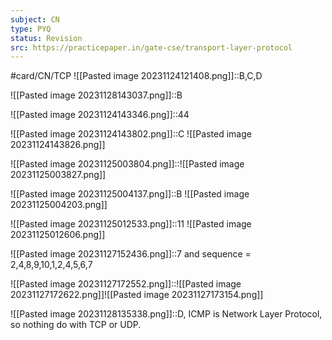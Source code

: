 ```yaml
---
subject: CN
type: PYQ
status: Revision
src: https://practicepaper.in/gate-cse/transport-layer-protocol
---
```

#card/CN/TCP 
![[Pasted image 20231124121408.png]]::B,C,D <!--SR:!2024-02-10,39,218-->

![[Pasted image 20231128143037.png]]::B <!--SR:!2024-01-22,20,210-->

![[Pasted image 20231124143346.png]]::44 <!--SR:!2024-01-29,27,210-->

![[Pasted image 20231124143802.png]]::C ![[Pasted image 20231124143826.png]] <!--SR:!2024-02-04,33,218-->

![[Pasted image 20231125003804.png]]::![[Pasted image 20231125003827.png]] <!--SR:!2024-01-26,24,210-->

![[Pasted image 20231125004137.png]]::B ![[Pasted image 20231125004203.png]] <!--SR:!2024-01-04,2,158-->

![[Pasted image 20231125012533.png]]::11 ![[Pasted image 20231125012606.png]] <!--SR:!2024-01-29,27,210-->

![[Pasted image 20231127152436.png]]::7 and sequence = 2,4,8,9,10,1,2,4,5,6,7 <!--SR:!2024-02-03,32,210-->

![[Pasted image 20231127172552.png]]::![[Pasted image 20231127172622.png]]![[Pasted image 20231127173154.png]] <!--SR:!2024-01-12,10,190-->


![[Pasted image 20231128135338.png]]::D, ICMP is Network Layer Protocol, so nothing do with TCP or UDP. <!--SR:!2024-02-01,30,210-->

 <!--SR:!2023-12-02,2,158-->


